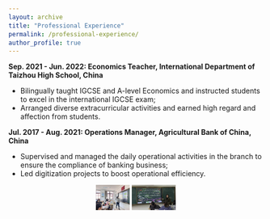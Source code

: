 ```yaml
---
layout: archive
title: "Professional Experience"
permalink: /professional-experience/
author_profile: true
---
```


**Sep. 2021 - Jun. 2022: Economics Teacher, International Department of Taizhou High School, China**
* Bilingually taught IGCSE and A-level Economics and instructed students to excel in the international IGCSE exam;
* Arranged diverse extracurricular activities and earned high regard and affection from students.

**Jul. 2017 - Aug. 2021: Operations Manager, Agricultural Bank of China, China**
* Supervised and managed the daily operational activities in the branch to ensure the compliance of banking business;
* Led digitization projects to boost operational efficiency.
  
<p align="center">
  <img src="/images/professional-1 teaching.png" height="50" alt="Image 2">
  <img src="/images/professional-1 teaching2.jpg" height="50" alt="Image 3">
</p>
